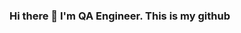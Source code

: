 ### Hi there 👋 I'm QA Engineer. This is my github

<!--[QA Engineer Resume.pdf](https://github.com/Dmitry136/Dmitry136/files/11078097/QA.Engineer.Resume.pdf)

**Dmitry136/Dmitry136** is a ✨ _special_ ✨ repository because its `README.md` (this file) appears on your GitHub profile.

Here are some ideas to get you started:

- 🔭 I’m currently working on ...
- 🌱 I’m currently learning ...
- 👯 I’m looking to collaborate on ...
- 🤔 I’m looking for help with ...
- 💬 Ask me about ...
- 📫 How to reach me: ...
- 😄 Pronouns: ...
- ⚡ Fun fact: ...
-->
